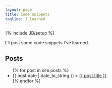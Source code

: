 ```yaml
---
layout: page
title: Code Snippets
tagline: I learned
---
```

{% include JB/setup %}

I'll post some code snippets I've learned.

## Posts

<ul class="posts">
  {% for post in site.posts %}
    <li><span>{{ post.date | date_to_string }}</span> &raquo; <a href="{{ BASE_PATH }}{{ post.url }}">{{ post.title }}</a></li>
  {% endfor %}
</ul>

